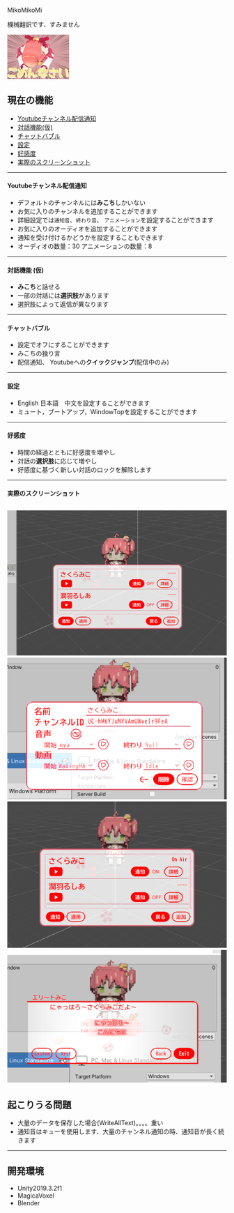 MikoMikoMi

機械翻訳です、すみません 

![](/MikoMiko/Example/33.png "m3o")

## 現在の機能
* [Youtubeチャンネル配信通知](#youtubeチャンネル配信通知)
* [対話機能(仮)](#対話機能-仮)
* [チャットバブル](#チャットバブル)
* [設定](#設定)
* [好感度](#好感度)
* [実際のスクリーンショット](#実際のスクリーンショット)
------
#### Youtubeチャンネル配信通知
* デフォルトのチャンネルには**みこち**しかいない
* お気に入りのチャンネルを追加することができます
* 詳細設定では`通知音`、`終わり音`、 `アニメーション`を設定することができます 
* お気に入りのオーディオを追加することができます
* 通知を受け付けるかどうかを設定することもできます
* オーディオの数量：30 アニメーションの数量：8
------
#### 対話機能 (仮)
* **みこち**と話せる
* 一部の対話には**選択肢**があります
* 選択肢によって返信が異なります
------
#### チャットバブル
* 設定でオフにすることができます
* みこちの独り言
* 配信通知、 Youtubeへの**クイックジャンプ**(配信中のみ)
------
#### 設定
* English 日本語　中文を設定することができます
* ミュート，ブートアップ，WindowTopを設定することができます
------
#### 好感度
* 時間の経過とともに好感度を増やし
* 対話の**選択肢**に応じて増やし
* 好感度に基づく新しい対話のロックを解除します
------
#### 実際のスクリーンショット
![](/MikoMiko/Example/chatbubble.gif "miko")
![](/MikoMiko/Example/detail.png "detail.png")
![](/MikoMiko/Example/detail1.png "detail1.png")
![](/MikoMiko/Example/chat1.png "chat1.png")
------
## 起こりうる問題
* 大量のデータを保存した場合(WriteAllText)。。。。重い
* 通知音はキューを使用します、大量のチャンネル通知の時、通知音が長く続きます
------
## 開発環境
* Unity2019.3.2f1
* MagicaVoxel
* Blender
